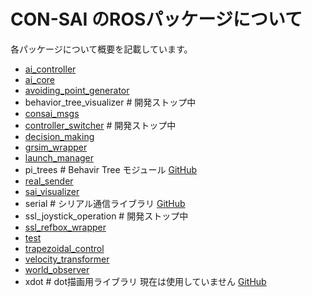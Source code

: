 # CON-SAI のROSパッケージについて

各パッケージについて概要を記載しています。

- [ai_controller](./ai_controller.md)
- [ai_core](./ai_core.md)
- [avoiding_point_generator](./avoiding_point_generator.md)
- behavior_tree_visualizer # 開発ストップ中
- [consai_msgs](./consai_msgs.md)
- [controller_switcher](./controller_switcher.md) # 開発ストップ中
- [decision_making](./decision_making.md)
- [grsim_wrapper](./grsim_wrapper.md)
- [launch_manager](./launch_manager.md)
- pi_trees # Behavir Tree モジュール [GitHub](https://github.com/pirobot/pi_trees)
- [real_sender](./real_sender.md)
- [sai_visualizer](./sai_visualizer.md)
- serial # シリアル通信ライブラリ [GitHub](https://github.com/wjwwood/serial)
- ssl_joystick_operation # 開発ストップ中
- [ssl_refbox_wrapper](./ssl_refbox_wrapper.md)
- [test](./test.md)
- [trapezoidal_control](./trapezoidal_control.md)
- [velocity_transformer](./velocity_transformer.md)
- [world_observer](./world_observer.md)
- xdot # dot描画用ライブラリ 現在は使用していません [GitHub](https://github.com/jbohren/xdo://github.com/jbohren/xdot)
